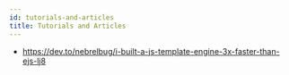 ```yaml
---
id: tutorials-and-articles
title: Tutorials and Articles
---
```


- https://dev.to/nebrelbug/i-built-a-js-template-engine-3x-faster-than-ejs-lj8
